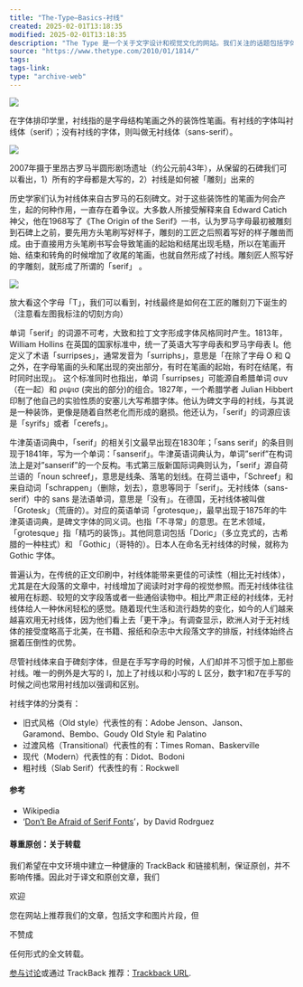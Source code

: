 ```yaml
---
title: "The-Type—Basics-衬线"
created: 2025-02-01T13:18:35
modified: 2025-02-01T13:18:35
description: "The Type 是一个关于文字设计和视觉文化的网站。我们关注的话题包括字体、排版、平面设计、公共设计、技术和视觉文化。"
source: "https://www.thetype.com/2010/01/1814/"
tags:
tags-link:
type: "archive-web"
---
```

![](https://www.thetype.com/wp-content/uploads/2010/01/serif_1.jpg)

在字体排印学里，衬线指的是字母结构笔画之外的装饰性笔画。有衬线的字体叫衬线体（serif）；没有衬线的字体，则叫做无衬线体（sans-serif）。

![](https://www.thetype.com/wp-content/uploads/2010/01/serif_2.jpg)

2007年摄于里昂古罗马半圆形剧场遗址（约公元前43年），从保留的石碑我们可以看出，1）所有的字母都是大写的，2）衬线是如何被「雕刻」出来的

历史学家们认为衬线体来自古罗马的石刻碑文。对于这些装饰性的笔画为何会产生，起的何种作用，一直存在着争议。大多数人所接受解释来自 Edward Catich 神父，他在1968写了《The Origin of the Serif》一书，认为罗马字母最初被雕刻到石碑上之前，要先用方头笔刷写好样子，雕刻的工匠之后照着写好的样子雕凿而成。由于直接用方头笔刷书写会导致笔画的起始和结尾出现毛糙，所以在笔画开始、结束和转角的时候增加了收尾的笔画，也就自然形成了衬线。雕刻匠人照写好的字雕刻，就形成了所谓的「serif」 。

[![](https://www.thetype.com/wp-content/uploads/2010/01/serif_3.jpg)](https://www.thetype.com/wp-content/uploads/2010/01/serif_3.jpg)

放大看这个字母「T」，我们可以看到，衬线最终是如何在工匠的雕刻刀下诞生的（注意看左图我标注的切刻方向）

单词「serif」的词源不可考，大致和拉丁文字形成字体风格同时产生。1813年，William Hollins 在英国的国家标准中，统一了英语大写字母表和罗马字母表 I。他定义了术语「surripses」，通常发音为「surriphs」，意思是「在除了字母 O 和 Q 之外，在字母笔画的头和尾出现的突出部分，有时在笔画的起始，有时在结尾，有时同时出现」。 这个标准同时也指出，单词「surripses」可能源自希腊单词 συν（在一起）和 ριψισ (突出的部分)的组合。1827年，一个希腊学者 Julian Hibbert 印制了他自己的实验性质的安塞儿大写希腊字体。他认为碑文字母的衬线，与其说是一种装饰，更像是随着自然老化而形成的磨损。他还认为，「serif」的词源应该是「syrifs」或者「cerefs」。

牛津英语词典中，「serif」的相关引文最早出现在1830年；「sans serif」的条目则现于1841年，写为一个单词：「sanserif」。牛津英语词典认为，单词”serif”在构词法上是对”sanserif”的一个反构。韦式第三版新国际词典则认为，「serif」源自荷兰语的「noun schreef」，意思是线条、落笔的划线。在荷兰语中，「Schreef」和来自动词「schrappen」（删除，划去），意思等同于「serif」。无衬线体（sans-serif）中的 sans 是法语单词，意思是「没有」。在德国，无衬线体被叫做「Grotesk」（荒唐的）。对应的英语单词「grotesque」，最早出现于1875年的牛津英语词典，是碑文字体的同义词。也指「不寻常」的意思。在艺术领域，「grotesque」指「精巧的装饰」。其他同意词包括「Doric」（多立克式的，古希腊的一种柱式）和 「Gothic」（哥特的）。日本人在命名无衬线体的时候，就称为 Gothic 字体。

普遍认为，在传统的正文印刷中，衬线体能带来更佳的可读性（相比无衬线体），尤其是在大段落的文章中，衬线增加了阅读时对字母的视觉参照。而无衬线体往往被用在标题、较短的文字段落或者一些通俗读物中。相比严肃正经的衬线体，无衬线体给人一种休闲轻松的感觉。随着现代生活和流行趋势的变化，如今的人们越来越喜欢用无衬线体，因为他们看上去「更干净」。有调查显示，欧洲人对于无衬线体的接受度略高于北美，在书籍、报纸和杂志中大段落文字的排版，衬线体始终占据着压倒性的优势。

尽管衬线体来自于碑刻字体，但是在手写字母的时候，人们却并不习惯于加上那些衬线。唯一的例外是大写的 I，加上了衬线以和小写的 L 区分，数字1和7在手写的时候之间也常用衬线加以强调和区别。

衬线字体的分类有：

- 旧式风格（Old style）代表性的有：Adobe Jenson、Janson、Garamond、Bembo、Goudy Old Style 和 Palatino
- 过渡风格（Transitional）代表性的有：Times Roman、Baskerville
- 现代（Modern）代表性的有：Didot、Bodoni
- 粗衬线（Slab Serif）代表性的有：Rockwell

#### 参考

- Wikipedia
- ‘[Don’t Be Afraid of Serif Fonts](http://pdfbank.org/don't-be-afraid-of-serif-fonts.html)’，by David Rodrguez

#### 尊重原创：关于转载

我们希望在中文环境中建立一种健康的 TrackBack 和链接机制，保证原创，并不影响传播。因此对于译文和原创文章，我们

欢迎

您在网站上推荐我们的文章，包括文字和图片片段，但

不赞成

任何形式的全文转载。

[参与讨论](https://www.thetype.com/2010/01/1814/#respond "Post a comment")或通过 TrackBack 推荐：[Trackback URL](https://www.thetype.com/2010/01/1814/trackback/ "Trackback URL for your post").